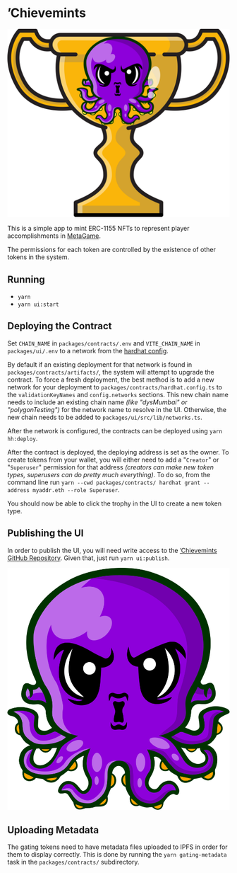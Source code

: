 # ’Chievemints

![MetaGame ’Chievemints](packages/ui/public/logo.svg)

This is a simple app to mint ERC-1155 NFTs to represent player accomplishments in [MetaGame](//metagame.wtf).

The permissions for each token are controlled by the existence of other tokens in the system.

## Running

* `yarn`
* `yarn ui:start`

## Deploying the Contract

Set `CHAIN_NAME` in `packages/contracts/.env` and `VITE_CHAIN_NAME` in `packages/ui/.env` to a network from the [hardhat config](packages/contracts/hardhat.config.ts).

By default if an existing deployment for that network is found in `packages/contracts/artifacts/`, the system will attempt to upgrade the contract. To force a fresh deployment, the best method is to add a new network for your deployment to `packages/contracts/hardhat.config.ts` to the `validationKeyNames` and `config.networks` sections. This new chain name needs to include an existing chain name *(like "dysMumbai" or "polygonTesting")* for the network name to resolve in the UI. Otherwise, the new chain needs to be added to `packages/ui/src/lib/networks.ts`.

After the network is configured, the contracts can be deployed using `yarn hh:deploy`.

After the contract is deployed, the deploying address is set as the owner. To create tokens from your wallet, you will either need to add a "`Creator`" or "`Superuser`" permission for that address *(creators can make new token types, superusers can do pretty much everything)*. To do so, from the command line run `yarn --cwd packages/contracts/ hardhat grant --address myaddr.eth --role Superuser`.

You should now be able to click the trophy in the UI to create a new token type.

## Publishing the UI

In order to publish the UI, you will need write access to the [’Chievemints GitHub Repository](https://github.com/MetaFam/chievemints/). Given that, just run `yarn ui:publish`.

![Flashy Octo](packages/ui/public/favicon.svg)

## Uploading Metadata

The gating tokens need to have metadata files uploaded to IPFS in order for them to display correctly. This is done by running the `yarn gating-metadata` task in the `packages/contracts/` subdirectory.
